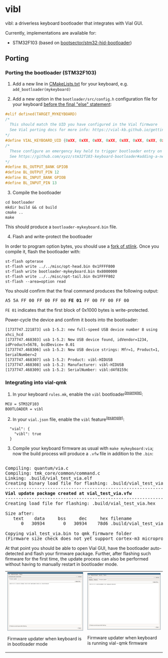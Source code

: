 # vibl

vibl: a driverless keyboard bootloader that integrates with Vial GUI.

Currently, implementations are available for:
- STM32F103 (based on [bootsector/stm32-hid-bootloader](https://github.com/bootsector/stm32-hid-bootloader))

## Porting

### Porting the bootloader (STM32F103)

1. Add a new line in [CMakeLists.txt](https://github.com/xyzz/stm32f103-hid-keyboard-bootloader/blob/00ca0dc751dac3dc3b550f710ae2f4396702018e/bootloader/CMakeLists.txt#L65) for your keyboard, e.g. `add_bootloader(mykeyboard)`

2. Add a new option in the `bootloader/src/config.h` configuration file for your keyboard [before the final "else" statement](https://github.com/xyzz/stm32f103-hid-keyboard-bootloader/blob/00ca0dc751dac3dc3b550f710ae2f4396702018e/bootloader/src/config.h#L23):

```C
#elif defined(TARGET_MYKEYBOARD)
/*
  This should match the UID you have configured in the Vial firmware
  See Vial porting docs for more info: https://vial-kb.github.io/gettingStarted/porting-to-vial.html
*/
#define VIAL_KEYBOARD_UID {0xXX, 0xXX, 0xXX, 0xXX, 0xXX, 0xXX, 0xXX, 0xXX}
/*
  These configure an emergency key held to trigger bootloader entry on boot.
  See https://github.com/xyzz/stm32f103-keyboard-bootloader#adding-a-new-keyboard for an explanation.
*/
#define BL_OUTPUT_BANK GPIOB
#define BL_OUTPUT_PIN 12
#define BL_INPUT_BANK GPIOB
#define BL_INPUT_PIN 13
```

3. Compile the bootloader

```
cd bootloader
mkdir build && cd build
cmake ..
make
```

This should produce a `bootloader-mykeyboard.bin` file.

4. Flash and write-protect the bootloader

In order to program option bytes, you should use a [fork of stlink](https://github.com/xyzz/stlink/tree/stm32f10-opt-bytes). Once you compile it, flash the bootloader with:

```
st-flash opterase
st-flash write ../../misc/opt-head.bin 0x1FFFF800
st-flash write bootloader-mykeyboard.bin 0x8000000
st-flash write ../../misc/opt-tail.bin 0x1FFFF802
st-flash --area=option read
```

You should confirm that the final command produces the following output:

<pre>
A5 5A FF 00 FF 00 FF 00 <b>FE 01</b> FF 00 FF 00 FF 00
</pre>

`FE 01` indicates that the first block of 0x1000 bytes is write-protected.

Power-cycle the device and confirm it boots into the bootloader:

```
[1737747.221873] usb 1-5.2: new full-speed USB device number 8 using xhci_hcd
[1737747.468303] usb 1-5.2: New USB device found, idVendor=1234, idProduct=5678, bcdDevice= 0.01
[1737747.468306] usb 1-5.2: New USB device strings: Mfr=1, Product=1, SerialNumber=2
[1737747.468307] usb 1-5.2: Product: vibl-HIDUSB
[1737747.468308] usb 1-5.2: Manufacturer: vibl-HIDUSB
[1737747.468309] usb 1-5.2: SerialNumber: vibl:d4f8159c
```

### Integrating into vial-qmk

1. In your keyboard `rules.mk`, enable the `vibl` bootloader<sup>[(example)](https://github.com/vial-kb/vial-qmk/blob/3f0b421d6543867c3a53652471b86a51764fca6c/keyboards/vial_test/rules.mk#L2-L3)</sup>:

```
MCU = STM32F103
BOOTLOADER = vibl
```

2. In your `vial.json` file, enable the `vibl` feature<sup>[(example)](https://github.com/vial-kb/vial-qmk/blob/74012c5920558d9b73fc12aa315008beec33e3d9/keyboards/vial_test/keymaps/via/vial.json#L25-L27)</sup>:

```
  "vial": {
    "vibl": true
  }
```

3. Compile your keyboard firmware as usual with `make mykeyboard:via`; now the build process will produce a `.vfw` file in addition to the `.bin`:

<pre>

Compiling: quantum/via.c                                                                            [OK]
Compiling: tmk_core/common/command.c                                                                [OK]
Linking: .build/vial_test_via.elf                                                                   [OK]
Creating binary load file for flashing: .build/vial_test_via.bin                                    [OK]
--------------------------------------------------------------------------------
<b>Vial update package created at vial_test_via.vfw</b>
--------------------------------------------------------------------------------
Creating load file for flashing: .build/vial_test_via.hex                                           [OK]

Size after:
   text	   data	    bss	    dec	    hex	filename
      0	  30934	      0	  30934	   78d6	.build/vial_test_via.hex

Copying vial_test_via.bin to qmk_firmware folder                                                    [OK]
(Firmware size check does not yet support cortex-m3 microprocessors; skipping.)
</pre>

At that point you should be able to open Vial GUI, have the bootloader auto-detected and flash your firmware package. Further, after flashing such firmware for the first time, the update process can also be performed without having to manually restart in bootloader mode.

<table>
<tr>
<td>
<img src="img/initial-flash.png">

Firmware updater when keyboard is in bootloader mode
</td>
<td>
<img src="img/firmware-flash.png">

Firmware updater when keyboard is running vial-qmk firmware
</td>
</tr>
</table>
